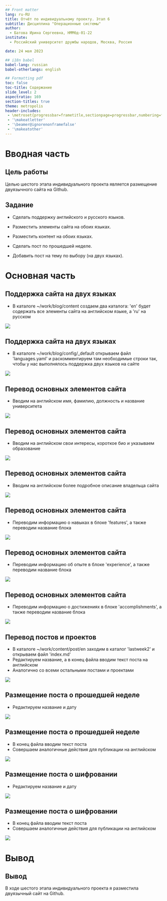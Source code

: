 ```yaml
---
## Front matter
lang: ru-RU
title: Отчёт по индивидуальному проекту. Этап 6
subtitle: Дисциплина "Операционные системы"
author:
  - Батова Ирина Сергеевна, НММбд-01-22
institute:
  - Российский университет дружбы народов, Москва, Россия

date: 24 мая 2023

## i18n babel
babel-lang: russian
babel-otherlangs: english

## Formatting pdf
toc: false
toc-title: Содержание
slide_level: 2
aspectratio: 169
section-titles: true
theme: metropolis
header-includes:
 - \metroset{progressbar=frametitle,sectionpage=progressbar,numbering=fraction}
 - '\makeatletter'
 - '\beamer@ignorenonframefalse'
 - '\makeatother'
---
```


# Вводная часть

## Цель работы

Целью шестого этапа индивидуального проекта является размещение двуязычного сайта на Github.

## Задание

- Сделать поддержку английского и русского языков.

- Разместить элементы сайта на обоих языках.

- Разместить контент на обоих языках.

- Сделать пост по прошедшей неделе.

- Добавить пост на тему по выбору (на двух языках).

# Основная часть

## Поддержка сайта на двух языках

- В каталоге ~/work/blog/content создаем два каталога: 'en' будет содержать все элементы сайта на английском языке, а 'ru' на русском 

![](./image/1.png)

## Поддержка сайта на двух языках

- В каталоге ~/work/blog/config/_default открываем файл 'languages.yaml' и раскомментируем там необходимые строки так, чтобы у нас выполнялось поддержка двух языков на сайте

![](./image/2.png)

## Перевод основных элементов сайта

- Вводим на английском имя, фамилию, должность и название университета 

![](./image/3.png)

## Перевод основных элементов сайта

- Вводим на английском свои интересы, короткое био и указываем образование

![](./image/4.png)

## Перевод основных элементов сайта

- Вводим на английском более подробное описание владельца сайта 

![](./image/5.png)

## Перевод основных элементов сайта

- Переводим информацию о навыках в блоке 'features', а также переводим название блока 

![](./image/9.png)

## Перевод основных элементов сайта

- Переводим информацию об опыте в блоке 'experience', а также переводим название блока 

![](./image/10.png)

## Перевод основных элементов сайта

- Переводим информацию о достижениях в блоке 'accomplishments', а также переводим название блока 

![](./image/11.png)

## Перевод постов и проектов

- В каталоге ~/work/content/post/en заходим в каталог 'lastweek2' и открываем файл 'index.md'
- Редактируем название, а в конец файла вводим текст поста на английском
- Аналогично со всеми остальными постами и проектами

![](./image/12.png)

## Размещение поста о прошедшей неделе

- Редактируем название и дату 

![](./image/25.png)

## Размещение поста о прошедшей неделе

- В конец файла вводим текст поста
- Совершаем аналогичные действия для публикации на английском

![](./image/26.png)

## Размещение поста о шифровании

- Редактируем название и дату 

![](./image/27.png)

## Размещение поста о шифровании

- В конец файла вводим текст поста
- Совершаем аналогичные действия для публикации на английском

![](./image/28.png)

# Вывод

## Вывод

В ходе шестого этапа индивидуального проекта я разместила двуязычный сайт на Github.

